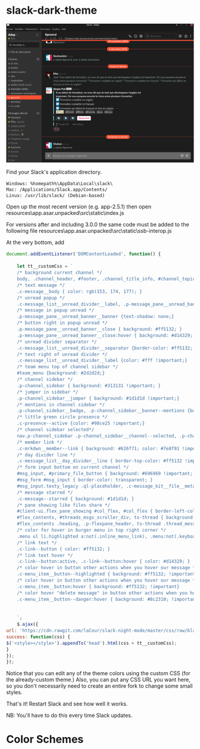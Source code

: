 # slack-dark-theme

![](slack.png)


Find your Slack's application directory.

    Windows: %homepath%\AppData\Local\slack\
    Mac: /Applications/Slack.app/Contents/
    Linux: /usr/lib/slack/ (Debian-based)

Open up the most recent version (e.g. app-2.5.1) then open resources\app.asar.unpacked\src\static\index.js

For versions after and including 3.0.0 the same code must be added to the following file resources\app.asar.unpacked\src\static\ssb-interop.js

At the very bottom, add


```js
document.addEventListener('DOMContentLoaded', function() {

    let tt__customCss = `
    /* background current channel */
    body, .channel_header, #footer, .channel_title_info, #channel_topic_text, .p-message_pane .c-message_list.c-virtual_list--scrollbar > .c-scrollbar__hider { background: #1d1d1d; }
    /* text message */
    .c-message__body { color: rgb(153, 174, 177); }
    /* unread popup */
    .c-message_list__unread_divider__label, .p-message_pane__unread_banner__banner, .c-mrkdwn__member--mention { background: #ff5132 !important; }
    /* message in popup unread */
    .p-message_pane__unread_banner__banner {text-shadow: none;}
    /* button right in popup unread */
    .p-message_pane__unread_banner__close { background: #ff5132; }
    .p-message_pane__unread_banner__close:hover { background: #d14329; }
    /* unread divider separator */
    .c-message_list__unread_divider__separator {border-color: #ff5132; }
    /* text right of unread divider */
    .c-message_list__unread_divider__label {color: #fff !important;}
    /* team menu top of channel sidebar */
    #team_menu {background: #2d2d2d;}
    /* channel sidebar */
    .p-channel_sidebar { background: #313131 !important; }
    /* jumper in sidebar */
    .p-channel_sidebar__jumper { background: #1d1d1d !important;}
    /* mentions in channel sidebar */
    .p-channel_sidebar__badge, .p-channel_sidebar__banner--mentions {background: #ff5132 !important;}
    /* little green circle presence */
    .c-presence--active {color: #98ce25 !important;}
    /* channel sidebar selected*/
    nav.p-channel_sidebar .p-channel_sidebar__channel--selected, .p-channel_sidebar__link--selected, .c-message_list__day_divider__label__pill, .p-message_pane .c-message_list.c-virtual_list--scrollbar > .c-scrollbar__hider:before { color: #eee !important; background: #ff5132 !important; }
    /* member link */
    .c-mrkdwn__member--link { background: #626f71; color: #7e8f91 !important; }
    /* day divider line */
    .c-message_list__day_divider__line { border-top-color: #ff5132 !important}
    /* form input bottom on current channel */
    #msg_input, #primary_file_button { background: #696969 !important; }
    #msg_form #msg_input { border-color: transparent; }
    #msg_input.texty_legacy .ql-placeholder, .c-message_kit__file__meta { color: #fff; opacity: 0.5; }
    /* message starred */
    .c-message--starred { background: #1d1d1d; }
    /* pane showing like files share */
    #client-ui.flex_pane_showing #col_flex, #col_flex { border-left-color: #000; }
    #flex_contents, #threads_msgs_scroller_div, ts-thread { background: #303030 }
    #flex_contents .heading, .p-flexpane_header, ts-thread .thread_messages { background: rgba(0,0,0,0.5); }
    /* color for hover in burger menu in top right corner */
    .menu ul li.highlighted a:not(.inline_menu_link), .menu:not(.keyboard_active) ul li:hover:not(.disabled) a:not(.inline_menu_link), .menu:not(.keyboard_active) ul li:hover:not(.disabled) button:not(.inline_menu_link) {background: #ff5132; }
    /* link text */
    .c-link--button { color: #ff5132; }
    /* link text hover */
    .c-link--button:active, .c-link--button:hover { color: #d14329; }
    /* color hover in button other actions when you hover our message */
    .c-menu_item__button--highlighted { background: #ff5132; !important}
    /* color hover in button other actions when you hover our message */
    .c-menu_item__button:hover { background: #ff5132; !important}
    /* color hover "delete message" in button other actions when you hover our message */
    .c-menu_item__button--danger:hover { background: #8c2310; !important}


    `;
    $.ajax({
url: 'https://cdn.rawgit.com/laCour/slack-night-mode/master/css/raw/black.css',
success: function(css) {
$('<style></style>').appendTo('head').html(css + tt__customCss);
}
});
});
```

Notice that you can edit any of the theme colors using the custom CSS (for the already-custom theme.) Also, you can put any CSS URL you want here, so you don't necessarily need to create an entire fork to change some small styles.

That's it! Restart Slack and see how well it works.

NB: You'll have to do this every time Slack updates.

# Color Schemes
